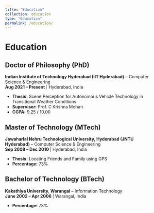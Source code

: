 ```yaml
---
title: "Education"
collection: education
type: "Education"
permalink: /education/
---
```


# Education  

## Doctor of Philosophy (PhD) 
**Indian Institute of Technology Hyderabad (IIT Hyderabad)** – Computer Science & Engineering  
**Aug 2021 – Present** | Hyderabad, India  
- **Thesis:** Scene Perception for Autonomous Vehicle Technology in Transitional Weather Conditions  
- **Supervisor:** Prof. C Krishna Mohan  
- **CGPA:** 9.25 / 10.00  

## Master of Technology (MTech)  
**Jawaharlal Nehru Technological University, Hyderabad (JNTU Hyderabad)** – Computer Science & Engineering  
**Sep 2008 – Dec 2010** | Hyderabad, India  
- **Thesis:** Locating Friends and Family using GPS  
- **Percentage:** 73%  

## Bachelor of Technology (BTech) 
**Kakathiya University, Warangal** – Information Technology  
**June 2002 – Apr 2006** | Warangal, India  
- **Percentage:** 73%  

